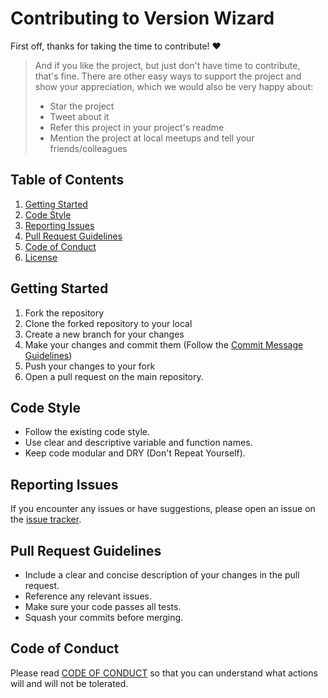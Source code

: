 # Contributing to Version Wizard

First off, thanks for taking the time to contribute! ❤️

> And if you like the project, but just don't have time to contribute, that's fine. There are other easy ways to support the project and show your appreciation, which we would also be very happy about:
>
> - Star the project
> - Tweet about it
> - Refer this project in your project's readme
> - Mention the project at local meetups and tell your friends/colleagues

## Table of Contents

1. [Getting Started](#getting-started)
2. [Code Style](#code-style)
3. [Reporting Issues](#reporting-issues)
4. [Pull Request Guidelines](#pull-request-guidelines)
5. [Code of Conduct](#code-of-conduct)
6. [License](#license)

## Getting Started

1. Fork the repository
2. Clone the forked repository to your local
3. Create a new branch for your changes
4. Make your changes and commit them (Follow the [Commit Message Guidelines](https://github.com/angular/angular/blob/22b96b9/CONTRIBUTING.md#-commit-message-guidelines))
5. Push your changes to your fork
6. Open a pull request on the main repository.

## Code Style

- Follow the existing code style.
- Use clear and descriptive variable and function names.
- Keep code modular and DRY (Don't Repeat Yourself).

## Reporting Issues

If you encounter any issues or have suggestions, please open an issue on the [issue tracker](https://github.com/Til0r/system-versions/issues).

## Pull Request Guidelines

- Include a clear and concise description of your changes in the pull request.
- Reference any relevant issues.
- Make sure your code passes all tests.
- Squash your commits before merging.

## Code of Conduct

Please read [CODE OF CONDUCT](https://github.com/Til0r/system-versions/blob/master/CODE_OF_CONDUCT.md) so that you can understand what actions will and will not be tolerated.

